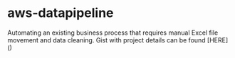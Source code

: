 # aws-datapipeline
Automating an existing business process that requires manual Excel file movement and data cleaning. Gist with project details can be found [HERE](<script src="https://gist.github.com/CullenDolan/89120be904b531d5787d4785257fd8a1.js"></script>)
